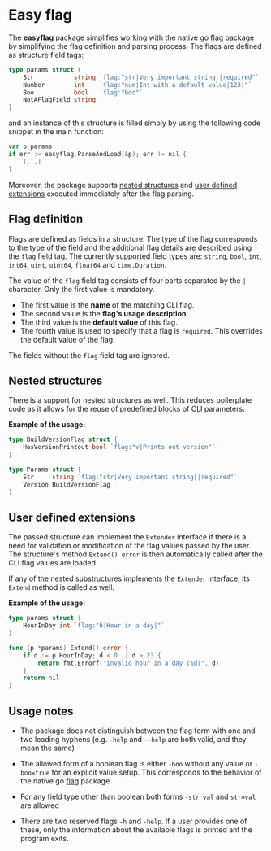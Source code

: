 # Easy flag

The **easyflag** package simplifies working with the native go [flag](https://pkg.go.dev/flag) package by simplifying
the flag definition and parsing process. The flags are defined as structure field tags:

```go
type params struct {
    Str           string `flag:"str|Very important string||required"`
    Number        int    `flag:"num|Int with a default value|123|"`
    Boo           bool   `flag:"boo"`
    NotAFlagField string
}
```

and an instance of this structure is filled simply by using the following code snippet in the main function:

```go
var p params
if err := easyflag.ParseAndLoad(&p); err != nil {
    [...]
}
```

Moreover, the package supports [nested structures](#nested-structures)
and [user defined extensions](#user-defined-extensions) executed immediately after the flag parsing.

## Flag definition

Flags are defined as fields in a structure. The type of the flag corresponds to the type of the
field and the additional flag details are described using the `flag` field tag.
The currently supported field types are: `string`, `bool`, `int`, `int64`, `uint`, `uint64`, `float64`
and `time.Duration`.

The value of the `flag` field tag consists of four parts separated by the `|` character. Only the first value is
mandatory.

- The first value is the **name** of the matching CLI flag.
- The second value is the **flag's usage description**.
- The third value is the **default value** of this flag.
- The fourth value is used to specify that a flag is `required`. This overrides the default value of the flag.

The fields without the `flag` field tag are ignored.

## Nested structures

There is a support for nested structures as well. This reduces boilerplate code as it allows for the reuse of predefined
blocks of CLI parameters.

**Example of the usage:**

```go
type BuildVersionFlag struct {
    HasVersionPrintout bool `flag:"v|Prints out version"`
}

type Params struct {
    Str     string `flag:"str|Very important string||required"`
    Version BuildVersionFlag
}
```



## User defined extensions

The passed structure can implement the `Extender` interface if there is a need for validation or modification 
of the flag values passed by the user. 
The structure's method `Extend() error` is then automatically called after the CLI flag values are loaded.

If any of the nested substructures implements the `Extender` interface, its `Extend` method is called as well.

**Example of the usage:**

```go
type params struct {
    HourInDay int `flag:"h|Hour in a day|"`
}

func (p *params) Extend() error {
    if d := p.HourInDay; d < 0 || d > 23 {
        return fmt.Errorf("invalid hour in a day (%d)", d)
    }
    return nil
}
```


## Usage notes

- The package does not distinguish between the flag form with one and two leading hyphens (e.g. `-help` and `--help` are
  both valid, and they mean the same)

- The allowed form of a boolean flag is either `-boo` without any value or `-boo=true` for an explicit value setup. This
  corresponds to the behavior of the native go [flag](https://pkg.go.dev/flag) package.

- For any field type other than boolean both forms `-str val` and `str=val` are allowed

- There are two reserved flags `-h` and `-help`. If a user provides one of these, only the information about
  the available flags is printed ant the program exits.